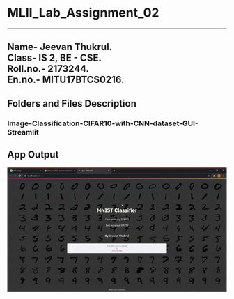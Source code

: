 # MLII_Lab_Assignment_02
---
**Name- Jeevan Thukrul.** <br/>
**Class- IS 2, BE - CSE.**<br/>
**Roll.no.- 2173244.**<br/>
**En.no.- MITU17BTCS0216.**<br/>
---

## Folders and Files Description

### Image-Classification-CIFAR10-with-CNN-dataset-GUI-Streamlit
## App Output
![alt text](https://github.com/Jeevan-Thukrul/Hand-Written-Digit-Recognition-MNIST-DNN-GUI-using-Streamlit/blob/edf0b82312d577c12a79a6f334fdb530fd1583a5/Output/2173244_MNIST_DNN.gif)
